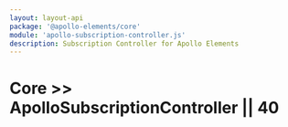 ```yaml
---
layout: layout-api
package: '@apollo-elements/core'
module: 'apollo-subscription-controller.js'
description: Subscription Controller for Apollo Elements
---
```

# Core >> ApolloSubscriptionController || 40
